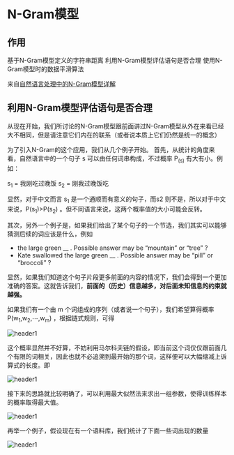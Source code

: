 # N-Gram模型

## 作用

基于N-Gram模型定义的字符串距离
利用N-Gram模型评估语句是否合理
使用N-Gram模型时的数据平滑算法


来自[自然语言处理中的N-Gram模型详解](http://blog.csdn.net/baimafujinji/article/details/51281816)

## 利用N-Gram模型评估语句是否合理

从现在开始，我们所讨论的N-Gram模型跟前面讲过N-Gram模型从外在来看已经大不相同，但是请注意它们内在的联系（或者说本质上它们仍然是统一的概念）

为了引入N-Gram的这个应用，我们从几个例子开始。
首先，从统计的角度来看，自然语言中的一个句子 s 可以由任何词串构成，不过概率 P<sub>(s)</sub> 有大有小。例如：

s<sub>1</sub> = 我刚吃过晚饭
s<sub>2</sub> = 刚我过晚饭吃

显然，对于中文而言 s<sub>1</sub> 是一个通顺而有意义的句子，而s2 则不是，所以对于中文来说，P(s<sub>1</sub>)>P(s<sub>2</sub>) 。但不同语言来说，这两个概率值的大小可能会反转。

其次，另外一个例子是，如果我们给出了某个句子的一个节选，我们其实可以能够猜测后续的词应该是什么，例如

* the large green __ . Possible answer may be “mountain” or “tree” ?
* Kate swallowed the large green __ . Possible answer may be “pill” or “broccoli” ?

显然，如果我们知道这个句子片段更多前面的内容的情况下，我们会得到一个更加准确的答案。这就告诉我们，**前面的（历史）信息越多，对后面未知信息的约束就越强。**

如果我们有一个由 m 个词组成的序列（或者说一个句子），我们希望算得概率 P(w<sub>1</sub>,w<sub>2</sub>,⋯,w<sub>m</sub>) ，根据链式规则，可得 

<img src="{{ site.img_path }}/Machine Learning/N-Gram.png" alt="header1" style="height:auto!important;width:auto%;max-width:1020px;"/>

这个概率显然并不好算，不妨利用马尔科夫链的假设，即当前这个词仅仅跟前面几个有限的词相关，因此也就不必追溯到最开始的那个词，这样便可以大幅缩减上诉算式的长度。即

<img src="{{ site.img_path }}/Machine Learning/N-Gram１.png" alt="header1" style="height:auto!important;width:auto%;max-width:1020px;"/>

接下来的思路就比较明确了，可以利用最大似然法来求出一组参数，使得训练样本的概率取得最大值。

<img src="{{ site.img_path }}/Machine Learning/N-Gram２.png" alt="header1" style="height:auto!important;width:auto%;max-width:1020px;"/>

再举一个例子，假设现在有一个语料库，我们统计了下面一些词出现的数量

<img src="{{ site.img_path }}/Machine Learning/N-Gram３.png" alt="header1" style="height:auto!important;width:auto%;max-width:1020px;"/>